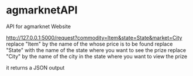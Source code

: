 # agmarknetAPI
 API for agmarknet Website

http://127.0.0.1:5000/request?commodity=Item&state=State&market=City
replace "Item" by the name of the whose price is to be found
replace "State" with the name of the state where you want to see the prize
replace "City" by the name of the city in the state where you want to view the prize

it returns a JSON output 
